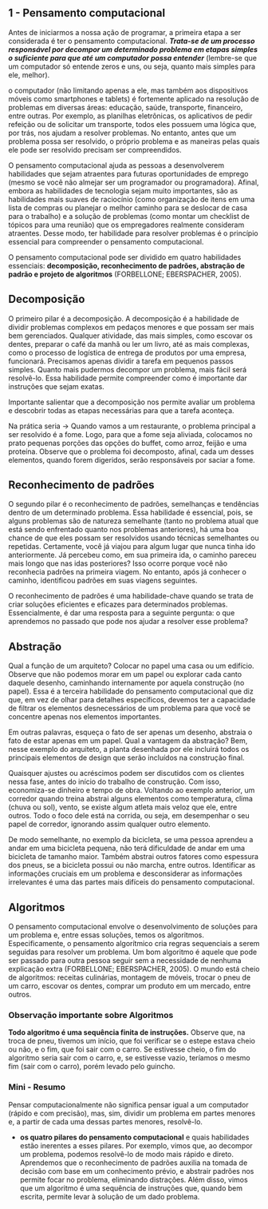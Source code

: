 ## 1 - Pensamento computacional 

Antes de iniciarmos a nossa ação de programar, a primeira etapa a ser considerada é ter o pensamento computacional. ***Trata-se de um processo responsável por decompor um determinado problema em etapas simples o suficiente para que até um computador possa entender*** (lembre-se que um computador só entende zeros e uns, ou seja, quanto mais simples para ele, melhor).

o computador (não limitando apenas a ele, mas também aos dispositivos móveis como smartphones e tablets) é fortemente aplicado na resolução de problemas em diversas áreas: educação, saúde, transporte, financeiro, entre outras. Por exemplo, as planilhas eletrônicas, os aplicativos de pedir refeição ou de solicitar um transporte, todos eles possuem uma lógica que, por trás, nos ajudam a resolver problemas. No entanto, antes que um problema possa ser resolvido, o próprio problema e as maneiras pelas quais ele pode ser resolvido precisam ser compreendidos.

O pensamento computacional ajuda as pessoas a desenvolverem habilidades que sejam atraentes para futuras oportunidades de emprego (mesmo se você não almejar ser um programador ou programadora). Afinal, embora as habilidades de tecnologia sejam muito importantes, são as habilidades mais suaves de raciocínio (como organização de itens em uma lista de compras ou planejar o melhor caminho para se deslocar de casa para o trabalho) e a solução de problemas (como montar um checklist de tópicos para uma reunião) que os empregadores realmente consideram atraentes. Desse modo, ter habilidade para resolver problemas é o princípio essencial para compreender o pensamento computacional.

O pensamento computacional pode ser dividido em quatro ­habilidades essenciais: **decomposição, reconhecimento de padrões, abstração de padrão e projeto de algoritmos** (FORBELLONE; EBERSPACHER, 2005).

## Decomposição 

O primeiro pilar é a decomposição. 
A decomposição é a habilidade de dividir problemas complexos em pedaços menores e que possam ser mais bem gerenciados. Qualquer atividade, das mais simples, como escovar os dentes, preparar o café da manhã ou ler um livro, até as mais complexas, como o processo de logística de entrega de produtos por uma empresa, funcionará. Precisamos apenas dividir a tarefa em pequenos passos simples. Quanto mais pudermos decompor um problema, mais fácil será resolvê-lo. Essa habilidade permite compreender como é importante dar instruções que sejam exatas.

Importante salientar que a decomposição nos permite avaliar um problema e descobrir todas as etapas necessárias para que a tarefa aconteça. 

Na prática seria -> Quando vamos a um restaurante, o problema principal a ser resolvido é a fome. Logo, para que a fome seja aliviada, colocamos no prato pequenas porções das opções do buffet, como arroz, feijão e uma proteína. Observe que o problema foi decomposto, afinal, cada um desses elementos, quando forem digeridos, serão responsáveis por saciar a fome.

## Reconhecimento de padrões

O segundo pilar é o reconhecimento de padrões, semelhanças e tendências dentro de um determinado problema. Essa habilidade é essencial, pois, se alguns problemas são de natureza semelhante (tanto no problema atual que está sendo enfrentado quanto nos problemas anteriores), há uma boa chance de que eles possam ser resolvidos usando técnicas semelhantes ou repetidas. Certamente, você já viajou para algum lugar que nunca tinha ido anteriormente. Já percebeu como, em sua primeira ida, o caminho pareceu mais longo que nas idas posteriores? Isso ocorre porque você não reconhecia padrões na primeira viagem. No entanto, após já conhecer o caminho, identificou padrões em suas viagens seguintes.

O reconhecimento de padrões é uma habilidade-chave quando se trata de criar soluções eficientes e eficazes para determinados problemas. Essencialmente, é dar uma resposta para a seguinte pergunta: o que aprendemos no passado que pode nos ajudar a resolver esse problema?

## Abstração 

Qual a função de um arquiteto? Colocar no papel uma casa ou um edifício. Observe que não podemos morar em um papel ou explorar cada canto daquele desenho, caminhando internamente por aquela construção (no papel). Essa é a terceira habilidade do pensamento computacional que diz que, em vez de olhar para detalhes específicos, devemos ter a capacidade de filtrar os elementos desnecessários de um problema para que você se concentre apenas nos elementos importantes. 

Em outras palavras, esqueça o fato de ser apenas um desenho, abstraia o fato de estar apenas em um papel. Qual a vantagem da abstração? Bem, nesse exemplo do arquiteto, a planta desenhada por ele incluirá todos os principais elementos de design que serão incluídos na construção final. 

Quaisquer ajustes ou acréscimos podem ser discutidos com os clientes nessa fase, antes do início do trabalho de construção. Com isso, economiza-se dinheiro e tempo de obra. Voltando ao exemplo anterior, um corredor quando treina abstrai alguns elementos como temperatura, clima (chuva ou sol), vento, se existe algum atleta mais veloz que ele, entre outros. Todo o foco dele está na corrida, ou seja, em desempenhar o seu papel de corredor, ignorando assim qualquer outro elemento. 

De modo semelhante, no exemplo da bicicleta, se uma pessoa aprendeu a andar em uma bicicleta pequena, não terá dificuldade de andar em uma bicicleta de tamanho maior. Também abstrai outros fatores como espessura dos pneus, se a bicicleta possui ou não marcha, entre outros. Identificar as informações cruciais em um problema e desconsiderar as informações irrelevantes é uma das partes mais difíceis do pensamento computacional.

## Algoritmos 

O pensamento computacional envolve o desenvolvimento de soluções para um problema e, entre essas soluções, temos os algoritmos. Especificamente, o pensamento algorítmico cria regras sequenciais a serem seguidas para resolver um problema. Um bom algoritmo é aquele que pode ser passado para outra pessoa seguir sem a necessidade de nenhuma explicação extra (FORBELLONE; EBERSPACHER, 2005). O mundo está cheio de algoritmos: receitas culinárias, montagem de móveis, trocar o pneu de um carro, escovar os dentes, comprar um produto em um mercado, entre outros.

### Observação importante sobre Algoritmos
**Todo algoritmo é uma sequência finita de instruções.** Observe que, na troca de pneu, tivemos um início, que foi verificar se o estepe estava cheio ou não, e o fim, que foi sair com o carro. Se estivesse cheio, o fim do algoritmo seria sair com o carro, e, se estivesse vazio, teríamos o mesmo fim (sair com o carro), porém levado pelo guincho.

### Mini - Resumo
Pensar computacionalmente não significa pensar igual a um computador (rápido e com precisão), mas, sim, dividir um problema em partes menores e, a partir de cada uma dessas partes menores, resolvê-lo.
- **os quatro pilares do pensamento computacional** e quais habilidades estão inerentes a esses pilares. Por exemplo, vimos que, ao decompor um problema, podemos resolvê-lo de modo mais rápido e direto. Aprendemos que o reconhecimento de padrões auxilia na tomada de decisão com base em um conhecimento prévio, e abstrair padrões nos permite focar no problema, eliminando distrações. Além disso, vimos que um algoritmo é uma sequência de instruções que, quando bem escrita, permite levar à solução de um dado problema.